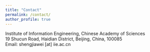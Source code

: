 ```yaml
---
title: "Contact"
permalink: /contact/
author_profile: true
---
```


<!-- title: "Curriculum Vitae" -->


<!-- [English CV [PDF]](https://lijian.ac.cn/files/cv/UCAS_PhD_lijian.pdf) -->

<!-- [Chinese CV [PDF]](https://lijian.ac.cn/files/cv/UCAS_PhD_lijian_chineseCV.pdf) -->

<!-- # Contact -->
Institute of Information Engineering, Chinese Academy of Sciences<br>
19 Shucun Road, Haidian District, Beijing, China, 100085<br>
Email: shengjiawei [at] iie.ac.cn



